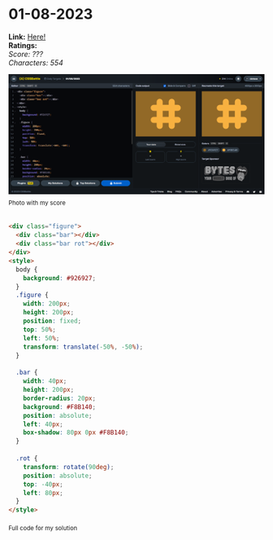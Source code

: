 # 01-08-2023

**Link:** [Here!](https://cssbattle.dev/play/aMRGHzPbqyEqO5d6xRSv)
<br>
**Ratings:**
<br>
*Score: ???*
<br>
*Characters: 554*

![01-08-2023](/daily-targets/08-2023/01-08-2023/01-08-2023-solution.png)
<sub>Photo with my score</sub>
<br>
<br>

```html
<div class="figure">
  <div class="bar"></div>
  <div class="bar rot"></div>
</div>
<style>
  body {
    background: #926927;
  }
  .figure {
    width: 200px;
    height: 200px;
    position: fixed;
    top: 50%;
    left: 50%;
    transform: translate(-50%, -50%);
  }

  .bar {
    width: 40px;
    height: 200px;
    border-radius: 20px;
    background: #F8B140;
    position: absolute;
    left: 40px;
    box-shadow: 80px 0px #F8B140;
  }

  .rot {
    transform: rotate(90deg);
    position: absolute;
    top: -40px;
    left: 80px;
  }
</style>

```
<sub>Full code for my solution</sub>

